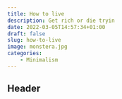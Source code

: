 ```yaml
---
title: How to live
description: Get rich or die tryin
date: 2022-03-05T14:57:34+01:00
draft: false
slug: how-to-live
image: monstera.jpg
categories:
    - Minimalism
---
```


## Header

